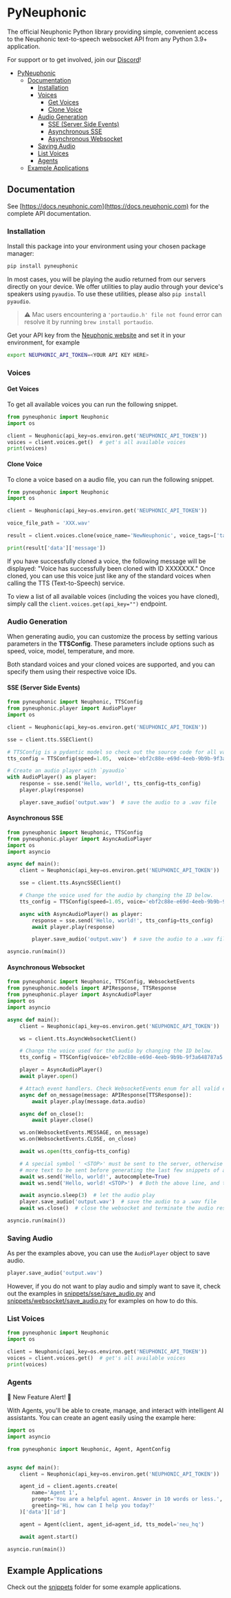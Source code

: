 # PyNeuphonic
The official Neuphonic Python library providing simple, convenient access to the Neuphonic text-to-speech websocket
API from any Python 3.9+ application.

For support or to get involved, join our [Discord](https://discord.gg/G258vva7gZ)!

- [PyNeuphonic](#pyneuphonic)
  - [Documentation](#documentation)
    - [Installation](#installation)
    - [Voices](#voices)
      - [Get Voices](#get-voices)
      - [Clone Voice](#clone-voice)
    - [Audio Generation](#audio-generation)
      - [SSE (Server Side Events)](#sse-server-side-events)
      - [Asynchronous SSE](#asynchronous-sse)
      - [Asynchronous Websocket](#asynchronous-websocket)
    - [Saving Audio](#saving-audio)
    - [List Voices](#list-voices)
    - [Agents](#agents)
  - [Example Applications](#example-applications)

## Documentation
See [https://docs.neuphonic.com](https://docs.neuphonic.com) for the complete API documentation.

### Installation
Install this package into your environment using your chosen package manager:

```bash
pip install pyneuphonic
```

In most cases, you will be playing the audio returned from our servers directly on your device.
We offer utilities to play audio through your device's speakers using `pyaudio`.
To use these utilities, please also `pip install pyaudio`.

> :warning: Mac users encountering a `'portaudio.h' file not found` error can resolve it by running
> `brew install portaudio`.

Get your API key from the [Neuphonic website](https://beta.neuphonic.com) and set it in your environment, for example

```bash
export NEUPHONIC_API_TOKEN=<YOUR API KEY HERE>
```

### Voices

#### Get Voices

To get all available voices you can run the following snippet.

```python
from pyneuphonic import Neuphonic
import os

client = Neuphonic(api_key=os.environ.get('NEUPHONIC_API_TOKEN'))
voices = client.voices.get()  # get's all available voices
print(voices)
```


#### Clone Voice

To clone a voice based on a audio file, you can run the following snippet.

```python
from pyneuphonic import Neuphonic
import os

client = Neuphonic(api_key=os.environ.get('NEUPHONIC_API_TOKEN'))

voice_file_path = 'XXX.wav'

result = client.voices.clone(voice_name='NewNeuphonic', voice_tags=['tag1', 'tag2'], voice_file_path = voice_file_path)

print(result['data']['message'])

```

If you have successfully cloned a voice, the following message will be displayed: "Voice has successfully been cloned with ID XXXXXXX." Once cloned, you can use this voice just like any of the standard voices when calling the TTS (Text-to-Speech) service.

To view a list of all available voices (including the voices you have cloned), simply call the `client.voices.get(api_key="")` endpoint.

### Audio Generation

When generating audio, you can customize the process by setting various parameters in the **TTSConfig**. These parameters include options such as speed, voice, model, temperature, and more.

Both standard voices and your cloned voices are supported, and you can specify them using their respective voice IDs.

#### SSE (Server Side Events)
```python
from pyneuphonic import Neuphonic, TTSConfig
from pyneuphonic.player import AudioPlayer
import os

client = Neuphonic(api_key=os.environ.get('NEUPHONIC_API_TOKEN'))

sse = client.tts.SSEClient()

# TTSConfig is a pydantic model so check out the source code for all valid options, such as speed and voice
tts_config = TTSConfig(speed=1.05,  voice='ebf2c88e-e69d-4eeb-9b9b-9f3a648787a5')

# Create an audio player with `pyaudio`
with AudioPlayer() as player:
    response = sse.send('Hello, world!', tts_config=tts_config)
    player.play(response)

    player.save_audio('output.wav')  # save the audio to a .wav file
```

#### Asynchronous SSE
```python
from pyneuphonic import Neuphonic, TTSConfig
from pyneuphonic.player import AsyncAudioPlayer
import os
import asyncio

async def main():
    client = Neuphonic(api_key=os.environ.get('NEUPHONIC_API_TOKEN'))

    sse = client.tts.AsyncSSEClient()

    # Change the voice used for the audio by changing the ID below.
    tts_config = TTSConfig(speed=1.05, voice='ebf2c88e-e69d-4eeb-9b9b-9f3a648787a5')

    async with AsyncAudioPlayer() as player:
        response = sse.send('Hello, world!', tts_config=tts_config)
        await player.play(response)

        player.save_audio('output.wav')  # save the audio to a .wav file

asyncio.run(main())
```

#### Asynchronous Websocket
```python
from pyneuphonic import Neuphonic, TTSConfig, WebsocketEvents
from pyneuphonic.models import APIResponse, TTSResponse
from pyneuphonic.player import AsyncAudioPlayer
import os
import asyncio

async def main():
    client = Neuphonic(api_key=os.environ.get('NEUPHONIC_API_TOKEN'))

    ws = client.tts.AsyncWebsocketClient()

    # Change the voice used for the audio by changing the ID below.
    tts_config = TTSConfig(voice='ebf2c88e-e69d-4eeb-9b9b-9f3a648787a5')

    player = AsyncAudioPlayer()
    await player.open()

    # Attach event handlers. Check WebsocketEvents enum for all valid events.
    async def on_message(message: APIResponse[TTSResponse]):
        await player.play(message.data.audio)

    async def on_close():
        await player.close()

    ws.on(WebsocketEvents.MESSAGE, on_message)
    ws.on(WebsocketEvents.CLOSE, on_close)

    await ws.open(tts_config=tts_config)

    # A special symbol ' <STOP>' must be sent to the server, otherwise the server will wait for
    # more text to be sent before generating the last few snippets of audio
    await ws.send('Hello, world!', autocomplete=True)
    await ws.send('Hello, world! <STOP>')  # Both the above line, and this line, are equivalent

    await asyncio.sleep(3)  # let the audio play
    player.save_audio('output.wav')  # save the audio to a .wav file
    await ws.close()  # close the websocket and terminate the audio resources

asyncio.run(main())
```

### Saving Audio
As per the examples above, you can use the `AudioPlayer` object to save audio.
```python
player.save_audio('output.wav')
```
However, if you do not want to play audio and simply want to save it, check out the examples
in [snippets/sse/save_audio.py](./snippets/sse/save_audio.py) and
[snippets/websocket/save_audio.py](./snippets/websocket/save_audio.py) for examples on how to
do this.

### List Voices
```python
from pyneuphonic import Neuphonic
import os

client = Neuphonic(api_key=os.environ.get('NEUPHONIC_API_TOKEN'))
voices = client.voices.get()  # get's all available voices
print(voices)
```

### Agents

🚀 New Feature Alert! 🚀

With Agents, you'll be able to create, manage, and interact with intelligent AI assistants. You can create an agent
easily using the example here:

```python
import os
import asyncio

from pyneuphonic import Neuphonic, Agent, AgentConfig


async def main():
    client = Neuphonic(api_key=os.environ.get('NEUPHONIC_API_TOKEN'))

    agent_id = client.agents.create(
        name='Agent 1',
        prompt='You are a helpful agent. Answer in 10 words or less.',
        greeting='Hi, how can I help you today?'
    )['data']['id']

    agent = Agent(client, agent_id=agent_id, tts_model='neu_hq')

    await agent.start()

asyncio.run(main())
```

## Example Applications
Check out the [snippets](./snippets/) folder for some example applications.
